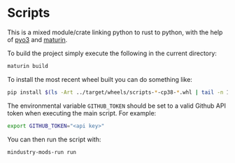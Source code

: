 # Scripts

This is a mixed module/crate linking python to rust to python, with the help of [pyo3](https://github.com/PyO3/pyo3) and [maturin](https://github.com/PyO3/maturin).

To build the project simply execute the following in the current directory:

```bash
maturin build
```

To install the most recent wheel built you can do something like:

```bash
pip install $(ls -Art ../target/wheels/scripts-*-cp38-*.whl | tail -n 1) --upgrade
```

The environmental variable `GITHUB_TOKEN` should be set to a valid Github API token when executing the main script. For example:

```bash
export GITHUB_TOKEN="<api key>"
```

You can then run the script with:

```bash
mindustry-mods-run run
```


